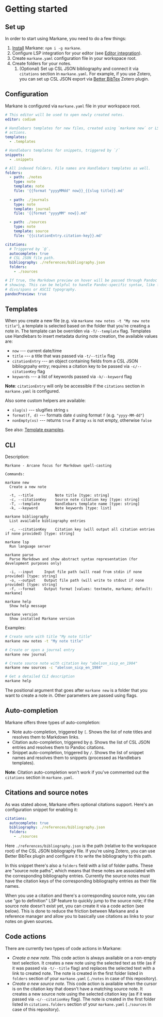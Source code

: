 # Getting started

## Set up

In order to start using Markane, you need to do a few things:

1. [Install](https://github.com/garlicbreadcleric/markane#installation) Markane: `npm i -g markane`.
2. Configure LSP integration for your editor (see [Editor integration](editor-integration.md)).
3. Create `markane.yaml` configuration file in your workspace root.
4. Create folders for your notes.
   1. (Optional) Set up CSL JSON bibliography and connect it via `citations` section in `markane.yaml`. For example, if you use Zotero, you can set up CSL JSON export via [Better BibTex](https://retorque.re/zotero-better-bibtex/) Zotero plugin.

## Configuration

Markane is configured via `markane.yaml` file in your workspace root.

```yaml
# This editor will be used to open newly created notes.
editor: codium

# Handlebars templates for new files, created using `markane new` or LSP code
# actions.
templates:
  - .templates

# Handlebars templates for snippets, triggered by `/`
snippets:
  - .snippets

# All indexed folders. File names are Handlebars templates as well.
folders:
  - path: ./notes
    type: note
    template: note
    file: '{{format "yyyyMMdd" now}}_{{slug title}}.md'
  
  - path: ./journals
    type: note
    template: journal
    file: '{{format "yyyyMM" now}}.md'

  - path: ./sources
    type: note
    template: source
    file: '{{citationEntry.citation-key}}.md'

citations:
  # Triggered by `@`.
  autocomplete: true
  # CSL JSON file path.
  bibliography: ./references/bibliography.json
  folders:
    - ./sources

# If true, the Markdown preview on hover will be passed through Pandoc before
# showing. This can be helpful to handle Pandoc-specific syntax, like fenced
# divs/spans or ASCII typography.
pandocPreview: true
```

## Templates

When you create a new file (e.g. via `markane new notes -t "My new note title"`), a template is selected based on the folder that you're creating a note in. The template can be overriden via `-T/--template` flag. Templates use Handlebars to insert metadata during note creation, the available values are:

- `now` --- current date/time
- `title` --- a title that was passed via `-t/--title` flag
- `citationEntry` --- an object containing fields from a CSL JSON bibliogrpahy entry; requires a citation key to be passed via `-c/--citationKey` flag
- `keywords` --- a list of keywords passed via `-k/--keyword` flag

**Note**: `citationEntry` will only be accessible if the `citations` section in `markane.yaml` is configured.

Also some custom helpers are available:

- `slug(s)` --- slugifies string `s`
- `format(f, d)` --- formats date `d` using format `f` (e.g. `"yyyy-MM-dd"`)
- `nonEmpty(xs)` --- returns `true` if array `xs` is not empty, otherwise `false`

See also: [Template examples](template-examples.md).

## CLI

Description:

```
Markane - Arcane focus for Markdown spell-casting

Commands:

markane new
  Create a new note

  -t, --title          Note title [type: string]
  -c, --citationKey    Source note citation key [type: string]
  -T, --template       Handlebars template name [type: string]
  -k, --keyword        Note keywords [type: list]

markane bibliography
  List available bibliography entries

  -c, --citationKey    Citation key (will output all citation entries if none provided) [type: string]

markane lsp
  Run language server

markane parse
  Parse Markdown and show abstract syntax representation (for development purposes only)

  -i, --input     Input file path (will read from stdin if none provided) [type: string]
  -o, --output    Output file path (will write to stdout if none provided) [type: string]
  -f, --format    Output format [values: textmate, markane; default: markane]

markane help
  Show help message

markane version
  Show installed Markane version
```

Examples:

```bash
# Create note with title "My note title"
markane new notes -t "My note title"

# Create or open a journal entry
markane new journal

# Create source note with citation key "abelson_sicp_en_1984"
markane new sources -c "abelson_sicp_en_1984"

# Get a detailed CLI description
markane help
```

The positional argument that goes after `markane new` is a folder that you want to create a note in. Other parameters are passed using flags.

## Auto-completion

Markane offers three types of auto-completion:

- Note auto-completion, triggered by `[`. Shows the list of note titles and resolves them to Markdown links.
- Citation auto-completion, triggered by `@`. Shows the list of CSL JSON entries and resolves them to Pandoc citations.
- Snippet auto-completion, triggered by `/`. Shows the list of snippet names and resolves them to snippets (processed as Handlebars templates).

**Note**: Citation auto-completion won't work if you've commented out the `citations` section in `markane.yaml`.

## Citations and source notes

As was stated above, Markane offers optional citations support. Here's an configuration snippet for enabling it:

```yaml
citations:
  autocomplete: true
  bibliography: ./references/bibliography.json
  folders:
    - ./sources
```

Here `./references/bibliography.json` is the path (relative to the workspace root) of the CSL JSON bibliography file. If you're using Zotero, you can use Better BibTex plugin and configure it to write the bibliography to this path.

In this snippet there's also a `folders` field with a list of folder paths. These are "source note paths", which means that these notes are associated with the corresponding bibliography entries. Currently the source notes must have the citation keys of the corresponding bibliography entries as their file names.

When you use a citation and there's a corresponding source note, you can use "go to definition" LSP feature to quickly jump to the source note; if the source note doesn't exist yet, you can create it via a code action (see below). This is done to reduce the friction between Markane and a reference manager and allow you to basically use citations as links to your notes on given sources.

## Code actions

There are currently two types of code actions in Markane:

- _Create a new note_. This code action is always available on a non-empty text selection. It creates a new note using the selected text as title (as if it was passed via `-t/--title` flag) and replaces the selected text with a link to created note. The note is created in the first folder listed in `folders` section of your `markane.yaml` (`./notes` in case of this repository).
- _Create a new source note_. This code action is available when the cursor is on the citation key that doesn't have a matching source note. It creates a new source note using the selected citation key (as if it was passed via `-c/--citationKey` flag). The note is created in the first folder listed in `citations.folders` section of your `markane.yaml` (`./sources` in case of this repository).